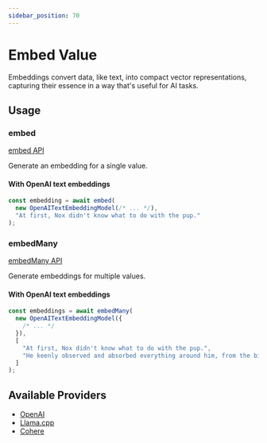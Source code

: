 ```yaml
---
sidebar_position: 70
---
```


# Embed Value

Embeddings convert data, like text, into compact vector representations, capturing their essence in a way that's useful for AI tasks.

## Usage

### embed

[embed API](/api/modules#embed)

Generate an embedding for a single value.

#### With OpenAI text embeddings

```ts
const embedding = await embed(
  new OpenAITextEmbeddingModel(/* ... */),
  "At first, Nox didn't know what to do with the pup."
);
```

### embedMany

[embedMany API](/api/modules#embedmany)

Generate embeddings for multiple values.

#### With OpenAI text embeddings

```ts
const embeddings = await embedMany(
  new OpenAITextEmbeddingModel({
    /* ... */
  }),
  [
    "At first, Nox didn't know what to do with the pup.",
    "He keenly observed and absorbed everything around him, from the birds in the sky to the trees in the forest.",
  ]
);
```

## Available Providers

- [OpenAI](/integration/model-provider/openai)
- [Llama.cpp](/integration/model-provider/llamacpp)
- [Cohere](/integration/model-provider/cohere)
